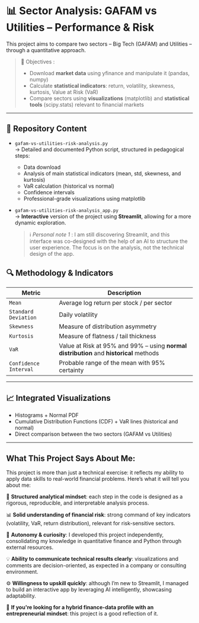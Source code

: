 # 📊 Sector Analysis: GAFAM vs Utilities – Performance & Risk

This project aims to compare two sectors – Big Tech (GAFAM) and Utilities – through a quantitative approach.

> 🎯 Objectives :
> - Download **market data** using yfinance and manipulate it (pandas, numpy)
> - Calculate **statistical indicators**: return, volatility, skewness, kurtosis, Value at Risk (VaR)
> - Compare sectors using **visualizations** (matplotlib) and **statistical tools** (scipy.stats) relevant to financial markets

---

## 📁 Repository Content

- `gafam-vs-utilities-risk-analysis.py`  
  → Detailed and documented Python script, structured in pedagogical steps:
  - Data download
  - Analysis of main statistical indicators (mean, std, skewness, and kurtosis)
  - VaR calculation (historical vs normal)
  - Confidence intervals
  - Professional-grade visualizations using matplotlib


- `gafam-vs-utilities-risk-analysis_app.py`  
  → **Interactive** version of the project using **Streamlit**, allowing for a more dynamic exploration.
  > ℹ️ *Personal note 1* : I am still discovering Streamlit, and this interface was co-designed with the help of an AI to structure the user experience. The focus is on the analysis, not the technical design of the app.



## 🔍 Methodology & Indicators

| Metric        | Description                                                                 |
|-----------------|-------------------------------------------------------------------------------|
| `Mean`          | Average log return per stock / per sector                        |
| `Standard Deviation` | Daily volatility                                                    |
| `Skewness`      | Measure of distribution asymmetry                                      |
| `Kurtosis`      | Measure of flatness / tail thickness                                        |
| `VaR`           | Value at Risk at 95% and 99% – using **normal distribution** and **historical** methods            |
| `Confidence Interval` | Probable range of the mean with 95% certainty                      |

---

## 📈 Integrated Visualizations

- Histograms + Normal PDF
- Cumulative Distribution Functions (CDF) + VaR lines (historical and normal)
- Direct comparison between the two sectors (GAFAM vs Utilities)
---
## What This Project Says About Me:

This project is more than just a technical exercise: it reflects my ability to apply data skills to real-world financial problems. Here’s what it will tell you about me:

🎯 **Structured analytical mindset**: each step in the code is designed as a rigorous, reproducible, and interpretable analysis process.

📊 **Solid understanding of financial risk**: strong command of key indicators (volatility, VaR, return distribution), relevant for risk-sensitive sectors.

🧠 **Autonomy & curiosity**: I developed this project independently, consolidating my knowledge in quantitative finance and Python through external resources.

💡 **Ability to communicate technical results clearly**: visualizations and comments are decision-oriented, as expected in a company or consulting environment.

⚙️ **Willingness to upskill quickly**: although I’m new to Streamlit, I managed to build an interactive app by leveraging AI intelligently, showcasing adaptability.

📌 **If you're looking for a hybrid finance-data profile with an entrepreneurial mindset**: this project is a good reflection of it.
